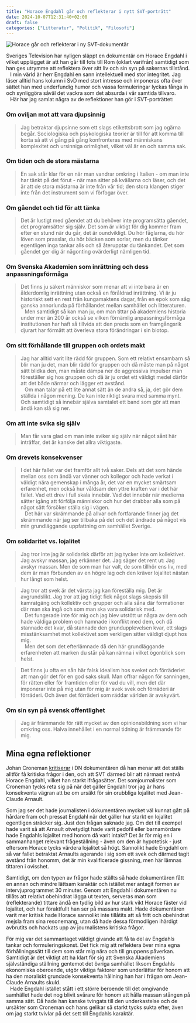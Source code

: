 ```yaml
---
title: "Horace Engdahl går och reflekterar i nytt SVT-porträtt"
date: 2024-10-07T12:31:40+02:00
draft: false
categories: ["Litteratur", "Politik", "Filosofi"]
---
```


![Horace går och reflekterar i ny SVT-dokumentär](/images/horace-gar.png "Horace går och reflekterar i ny SVT-dokumentär")

Sveriges Television har nyligen släppt en dokumentär om Horace Engdahl i vilket upplägget är att han går till fots till Rom (oklart varifrån) samtidigt som han ges utrymme att reflektera över sitt liv och sin syn på sakernas tillstånd. <br> &ensp; I min värld är herr Engdahl en sann intellektuell med stor integritet. Jag läser alltid hans kolumn i SvD med stort intresse och imponeras ofta över sättet han med underfundig humor och vassa formuleringar lyckas fånga in och synliggöra såväl det vackra som det absurda i vår samtida tillvaro. <br> &ensp; Här har jag samlat några av de reflektioner han gör i SVT-porträttet:

### Om oviljan mot att vara djupsinnig

> Jag betraktar djupsinne som ett slags etikettsbrott som jag ogärna begår. Sociologiska och psykologiska teorier är till för att komma till korta så att vi gång på gång konfronteras med människans komplexitet och ursinniga orimlighet, vilket väl är en och samma sak.

### Om tiden och de stora mästarna

> En sak står klar för en när man vandrar omkring i Italien - om man inte har tänkt på det förut - när man sitter på kvällarna och läser, och det är att de stora mästarna är inte från vår tid; den stora klangen stiger inte från det instrument som vi förfogar över.

### Om gåendet och tid för att tänka

> Det är lustigt med gåendet att du behöver inte programsätta gåendet, det programsätter sig själv. Det som är viktigt för dig kommer fram efter en stund när du går, det är oundvikligt. Du hör fåglarna, du hör löven som prasslar, du hör bäcken som sorlar, men du tänker egentligen inga tankar alls och så återupptar du tänkandet. Det som gåendet ger dig är någonting ovärderligt nämligen tid.

### Om Svenska Akademien som inrättning och dess anpassningsförmåga

> Det finns ju säkert människor som menar att vi inte bara är en ålderdomlig inrättning utan också en föråldrad inrättning. Vi är ju historiskt sett en rest från kungamaktens dagar, från en epok som såg ganska annorlunda på förhållandet mellan samhället och litteraturen. <br> &ensp; Men samtidigt så kan man ju, om man tittar på akademiens historia under mer än 200 år också se vilken förnämlig anpassningsförmåga institutionen har haft så tillvida att den precis som en framgångsrik djurart har förmått att överleva stora förändringar i sin biotop.

### Om sitt förhållande till gruppen och ordets makt

> Jag har alltid varit lite rädd för gruppen. Som ett relativt ensambarn så blir man ju det, man blir rädd för gruppen och då måste man på något sätt blidka den, man måste dämpa ner de aggressiva impulser man föreställer sig hos gruppen och då är ju ordet ett väldigt medel därför att det både närmar och lägger ett avstånd. <br> &ensp; Om man talar på ett lite annat sätt än de andra så, ja, det gör dem ställda i någon mening. De kan inte riktigt svara med samma mynt. Och samtidigt så innebär själva samtalet ett band som gör att man ändå kan slå sig ner.

### Om att inte svika sig själv

> Man får vara glad om man inte sviker sig själv när något sånt här inträffar, det är kanske det allra viktigaste.

### Om drevets konsekvenser

> I det här fallet var det framför allt två saker. Dels att det som hände mellan oss som ändå var vänner och kollegor och hade verkat i väldigt nära gemenskap i många år, det var en mycket smärtsam erfarenhet, men också hur våldsam den yttre kraften var i det här fallet. Vad ett drev i full skala innebär. Vad det innebär när medierna sätter igång att förfölja människor och hur det drabbar alla som på något sätt försöker ställa sig i vägen. <br> &ensp; Det här var skrämmande på allvar och fortfarande finner jag det skrämmande när jag ser tillbaka på det och det ändrade på något vis min grundläggande uppfattning om samhället Sverige.

### Om solidaritet vs. lojalitet
> Jag tror inte jag är solidarisk därför att jag tycker inte om kollektivet. Jag avskyr massan, jag erkänner det. Jag säger det rent ut: Jag avskyr massan. Men de som man har valt, de som tillhör ens liv, med dem är man förbunden av en högre lag och den kräver lojalitet nästan hur långt som helst.

> Jag tror att svek är det värsta jag kan föreställa mig. Det är avgrundslikt. Jag tror att jag tidigt fick något slags skepsis till kamratgäng och kollektiv och grupper och alla såna där formationer där man ska ingå och som man ska vara solidarisk med. <br> &ensp; Det fungerade inte för mig och jag blev utstött ur några av dem och hade väldiga problem och hamnade i konflikt med dem, och då stannade det kvar, då stannade den grundupplevelsen kvar, ett slags misstänksamhet mot kollektivet som verkligen sitter väldigt djupt hos mig. <br> &ensp; Men det som det efterlämnade då den här grundläggande erfarenheten att marken du står på kan rämna i vilket ögonblick som helst.

> Det finns ju ofta en sån här falsk idealism hos sveket och förräderiet att man gör det för en god saks skull. Man offrar någon för sanningen, för rätten eller för framtiden eller för vad du vill, men det där imponerar inte på mig utan för mig är svek svek och förräderi är förräderi. Och även det förräderi som räddar världen är avskyvärt.

### Om sin syn på svensk offentlighet

> Jag är främmande för rätt mycket av den opinionsbildning som vi har omkring oss. Halva innehållet i en normal tidning är främmande för mig.

## Mina egna reflektioner

Johan Croneman [kritiserar](https://www.dn.se/kultur/johan-croneman-varfor-haller-svt-i-rotborsten-nar-horace-ska-rentvattas/) i DN dokumentären då han menar att det ställs alltför få kritiska frågor i den, och att SVT därmed blir att närmast rentvå Horace Engdahl, vilket han starkt ifrågasätter. Det somjournalister som Croneman tycks reta sig på när det gäller Engdahl tror jag är hans konsekventa vägran att be om ursäkt för sin orubbliga lojalitet med Jean-Claude Arnault.

Som jag ser det hade journalisten i dokumentären mycket väl kunnat gått på hårdare fram och pressat Engdahl när det gäller hur starkt en lojalitet egentligen sträcker sig. Just den frågan saknade jag. Om det till exempel hade varit så att Arnault otvetydigt hade varit pedofil eller barnamördare hade Engdahls lojalitet med honom då varit intakt? Det är för mig en i sammanhanget relevant frågeställning - även om den är hypotetisk - just eftersom Horace tycks värdera lojalitet så högt. Sannolikt hade Engdahl om så var fallet betraktat Arnaults agerande i sig som ett svek och därmed tagit avstånd från honomm, det är min kvalificerade gissning, men här lämnas tittaren i ovisshet.

Samtidigt, om den typen av frågor hade ställts så hade dokumentären fått en annan och mindre lättsam karaktär och istället mer antagit formen av intervjuprogrammet 30 minuter. Genom att Engdahl i dokumentären nu tillåts att relativt obehindrat lägga ut texten, serveras man som (reflekterande) tittare ändå en tydlig bild av hur stark vikt Horace fäster vid lojalitet, och hur föraktfullt han ser på massans makt. Hade dokumentären varit mer kritisk hade Horace sannolikt inte tillåtits att så fritt och obehindrat mejsla fram sina resonemang, utan då hade dessa förmodligen ihärdigt avbrutits och hackats upp av journalistens kritiska frågor. 

För mig var det sammantaget väldigt givande att få ta del av Engdahls tankar och formuleringskonst. Det fick mig att reflektera över mina egna förhållningssätt till dem som står mig nära och till gruppens påverkan. Samtidigt är det viktigt att ha klart för sig att Svenska Akademiens självständiga ställning gentemot det övriga samhället liksom Engdahls ekonomiska oberoende, utgör viktiga faktorer som underlättar för honom att ha den moraliskt grundade konsekventa hållning han har i frågan om Jean-Claude Arnaults skuld.  <br> &ensp; Hade Engdahl istället stått i ett större beroende till det omgivande samhället hade det nog blivit svårare för honom att hålla massan stången på samma sätt. Då hade han kanske tvingats till den underkastelse och de ursäkter som Croneman och hans gelikar så starkt tycks sukta efter, även om jag starkt tvivlar på det sett till Engdahls karaktär.
